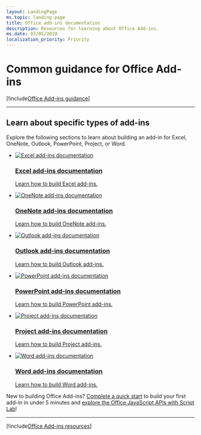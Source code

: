 ```yaml
---
layout: LandingPage
ms.topic: landing-page
title: Office add-ins documentation
description: Resources for learning about Office Add-ins.
ms.date: 07/05/2019
localization_priority: Priority
---
```


# Common guidance for Office Add-ins

[!include[Office Add-ins guidance](../includes/landing-page-office-addins-guidance.md)]

---

<h2>Learn about specific types of add-ins</h2>

<p>Explore the following sections to learn about building an add-in for Excel, OneNote, Outlook, PowerPoint, Project, or Word.</p>

<ul class="panelContent cardsF cols cols3">
    <li>
        <a href="../excel/index.md">
        <div class="cardSize">
            <div class="cardPadding">
                <div class="card">
                    <div class="cardImageOuter">
                        <div class="cardImage">
                            <img src="../images/index/logo-excel.svg" alt="Excel add-ins documentation" />
                        </div>
                    </div>
                    <div class="cardText">
                        <h3>Excel add-ins documentation</h3>
                        <p>Learn how to build Excel add-ins.</p>
                    </div>
                </div>
            </div>
        </div>
        </a>
    </li>
    <li>
        <a href="../onenote/index.md">
        <div class="cardSize">
            <div class="cardPadding">
                <div class="card">
                    <div class="cardImageOuter">
                        <div class="cardImage">
                            <img src="../images/index/logo-onenote.svg" alt="OneNote add-ins documentation" />
                        </div>
                    </div>
                    <div class="cardText">
                        <h3>OneNote add-ins documentation</h3>
                        <p>Learn how to build OneNote add-ins.</p>
                    </div>
                </div>
            </div>
        </div>
        </a>
    </li>
    <li>
        <a href="../outlook/index.md">
        <div class="cardSize">
            <div class="cardPadding">
                <div class="card">
                    <div class="cardImageOuter">
                        <div class="cardImage">
                            <img src="../images/index/logo-outlook.svg" alt="Outlook add-ins documentation" />
                        </div>
                    </div>
                    <div class="cardText">
                        <h3>Outlook add-ins documentation</h3>
                        <p>Learn how to build Outlook add-ins.</p>
                    </div>
                </div>
            </div>
        </div>
        </a>
    </li>
    <li>
        <a href="../powerpoint/index.md">
        <div class="cardSize">
            <div class="cardPadding">
                <div class="card">
                    <div class="cardImageOuter">
                        <div class="cardImage">
                            <img src="../images/index/logo-powerpoint.svg" alt="PowerPoint add-ins documentation" />
                        </div>
                    </div>
                    <div class="cardText">
                        <h3>PowerPoint add-ins documentation</h3>
                        <p>Learn how to build PowerPoint add-ins.</p>
                    </div>
                </div>
            </div>
        </div>
        </a>
    </li>
    <li>
        <a href="../project/index.md">
        <div class="cardSize">
            <div class="cardPadding">
                <div class="card">
                    <div class="cardImageOuter">
                        <div class="cardImage">
                            <img src="../images/index/logo-project-server.svg" alt="Project add-ins documentation" />
                        </div>
                    </div>
                    <div class="cardText">
                        <h3>Project add-ins documentation</h3>
                        <p>Learn how to build Project add-ins.</p>
                    </div>
                </div>
            </div>
        </div>
        </a>
    </li>
    <li>
        <a href="../word/index.md">
        <div class="cardSize">
            <div class="cardPadding">
                <div class="card">
                    <div class="cardImageOuter">
                        <div class="cardImage">
                            <img src="../images/index/logo-word.svg" alt="Word add-ins documentation" />
                        </div>
                    </div>
                    <div class="cardText">
                        <h3>Word add-ins documentation</h3>
                        <p>Learn how to build Word add-ins.</p>
                    </div>
                </div>
            </div>
        </div>
        </a>
    </li>
</ul>

<p>New to building Office Add-ins? <a href="../index.md">Complete a quick start</a> to build your first add-in in under 5 minutes and <a href="explore-with-script-lab.md">explore the Office JavaScript APIs with Script Lab</a>!</p>

---

[!include[Office Add-ins resources](../includes/landing-page-resources.md)]
